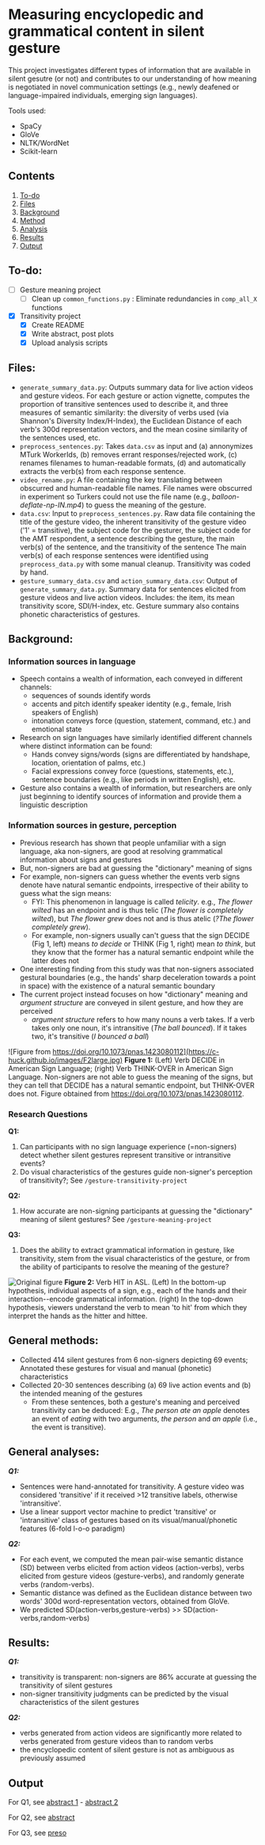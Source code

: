 # Measuring encyclopedic and grammatical content in silent gesture

This project investigates different types of information that are available in silent gesutre (or not) and contributes to our understanding of how meaning is negotiated in novel communication settings (e.g., newly deafened or language-impaired individuals, emerging sign languages).

Tools used:
- SpaCy
- GloVe
- NLTK/WordNet
- Scikit-learn

## Contents

1. [To-do](#to-do)
2. [Files](#files)
3. [Background](#background)
4. [Method](#general-methods)
5. [Analysis](#general-analyses)
6. [Results](#results)
7. [Output](#output)

## To-do:

- [ ] Gesture meaning project
  - [ ] Clean up `common_functions.py` : Eliminate redundancies in `comp_all_X` functions 
- [x] Transitivity project
  - [x] Create README
  - [x] Write abstract, post plots
  - [x] Upload analysis scripts

## Files:
 - `generate_summary_data.py`: Outputs summary data for live action videos and gesture videos.  For each gesture or action vignette, computes the proportion of transitive sentences used to describe it, and three measures of semantic similarity: the diversity of verbs used (via Shannon's Diversity Index/H-Index), the Euclidean Distance of each verb's 300d representation vectors, and the mean cosine similarity of the sentences used, etc. 
 - `preprocess_sentences.py`: Takes `data.csv` as input and (a) annonymizes MTurk WorkerIds, (b) removes errant responses/rejected work, (c) renames filenames to human-readable formats, (d) and automatically extracts the verb(s) from each response sentence.
 - `video_rename.py`: A file containing the key translating between obscurred and human-readable file names. File names were obscurred in experiment so Turkers could not use the file name (e.g., *balloon-deflate-np-IN.mp4*) to guess the meaning of the gesture.
 - `data.csv`: Input to `preprocess_sentences.py`. Raw data file containing the title of the gesture video, the inherent transitivity of the gesture video ('1' = transitive), the subject code for the gesturer, the subject code for the AMT respondent, a sentence describing the gesture, the main verb(s) of the sentence, and the transitivity of the sentence The main verb(s) of each response sentences were identified using `preprocess_data.py` with some manual cleanup. Transitivity was coded by hand. 
 - `gesture_summary_data.csv` and `action_summary_data.csv`: Output of `generate_summary_data.py`. Summary data for sentences elicited from gesture videos and live action videos. Includes: the item, its mean transitivity score, SDI/H-index, etc. Gesture summary also contains phonetic characteristics of gestures.

## Background:

### Information sources in language
- Speech contains a wealth of information, each conveyed in different channels: 
  - sequences of sounds identify words
  - accents and pitch identify speaker identity (e.g., female, Irish speakers of English)
  - intonation conveys force (question, statement, command, etc.) and emotional state
- Research on sign languages have similarly identified different channels where distinct information can be found:
  - Hands convey signs/words (signs are differentiated by handshape, location, orientation of palms, etc.)
  - Facial expressions convey force (questions, statements, etc.), sentence boundaries (e.g., like periods in written English), etc. 
- Gesture also contains a wealth of information, but researchers are only just beginning to identify sources of information and provide them a linguistic description

### Information sources in gesture, perception
- Previous research has shown that people unfamiliar with a sign language, aka non-signers, are good at resolving grammatical information about signs and gestures
- But, non-signers are bad at guessing the "dictionary" meaning of signs
- For example, non-signers can guess whether the events verb signs denote have natural semantic endpoints, irrespective of their ability to guess what the sign means:
   - FYI: This phenomenon in language is called *telicity*. e.g., *The flower wilted* has an endpoint and is thus telic (*The flower is completely wilted*), but *The flower grew* does not and is thus atelic (*?The flower completely grew*). 
  -  For example, non-signers usually can't guess that the sign DECIDE (Fig 1, left) means *to decide* or THINK (Fig 1, right) mean *to think*, but they know that the former has a natural semantic endpoint while the latter does not
- One interesting finding from this study was that non-signers associated gestural boundaries (e.g., the hands' sharp deceleration towards a point in space) with the existence of a natural semantic boundary  
- The current project instead focuses on how "dictionary" meaning and *argument structure* are conveyed in silent gesture, and how they are perceived 
  - *argument structure* refers to how many nouns a verb takes. If a verb takes only one noun, it's intransitive (*The ball bounced*). If it takes two, it's transitive (*I bounced a ball*) 

![Figure from https://doi.org/10.1073/pnas.1423080112](https://c-huck.github.io/images/F2large.jpg)
**Figure 1:** (Left) Verb DECIDE in American Sign Language; (right) Verb THINK-OVER in American Sign Language. Non-signers are not able to guess the meaning of the signs, but they can tell that DECIDE has a natural semantic endpoint, but THINK-OVER does not. Figure obtained from https://doi.org/10.1073/pnas.1423080112.

### Research Questions
**Q1:** 
1. Can participants with no sign language experience (=non-signers) detect whether silent gestures represent transitive or intransitive events? 
2. Do visual characteristics of the gestures guide non-signer's perception of transitivity?; See `/gesture-transitivity-project`

**Q2:** 
1. How accurate are non-signing participants at guessing the "dictionary" meaning of silent gestures? See `/gesture-meaning-project`

**Q3:**
1. Does the ability to extract grammatical information in gesture, like transitivity, stem from the visual characteristics of the gesture, or from the ability of participants to resolve the meaning of the gesture?

![Original figure](https://c-huck.github.io/images/top-down-bottom-up.png)
**Figure 2:** Verb HIT in ASL. (Left) In the bottom-up hypothesis, individual aspects of a sign, e.g., each of the hands and their interaction--encode grammatical information. (right) In the top-down hypothesis, viewers understand the verb to mean 'to hit' from which they interpret the hands as the hitter and hittee.

## General methods:
- Collected 414 silent gestures from 6 non-signers depicting 69 events; Annotated these gestures for visual and manual (phonetic) characteristics
- Collected 20-30 sentences describing (a) 69 live action events and (b) the intended meaning of the gestures
  - From these sentences, both a gesture's meaning and perceived transitivity can be deduced: E.g., *The person ate an apple* denotes an event of *eating* with two arguments, *the person* and *an apple* (i.e., the event is transitive).

## General analyses:
***Q1:***
-  Sentences were hand-annotated for transitivity. A gesture video was considered 'transitive' if it received >12 transitive labels, otherwise 'intransitive'. 
-  Use a linear support vector machine to predict 'transitive' or 'intransitive' class of gestures based on its visual/manual/phonetic features (6-fold l-o-o paradigm)

***Q2:***
-  For each event, we computed the mean pair-wise semantic distance (SD) between verbs elicited from action videos (action-verbs), verbs elicited from gesture videos (gesture-verbs), and randomly generate verbs (random-verbs). 
-  Semantic distance was defined as the Euclidean distance between two words' 300d word-representation vectors, obtained from GloVe.
-  We predicted SD(action-verbs,gesture-verbs) >> SD(action-verbs,random-verbs)
 
 ## Results:
***Q1:***
  - transitivity is transparent: non-signers are 86% accurate at guessing the transitivity of silent gestures
  - non-signer transitivity judgments can be predicted by the visual characteristics of the silent gestures

***Q2:*** 
- verbs generated from action videos are significantly more related to verbs generated from gesture videos than to random verbs
- the encyclopedic content of silent gesture is not as ambiguous as previously assumed

## Output
For Q1, see [abstract 1](https://c-huck.github.io/pdfs/CUNY2021.pdf) - [abstract 2](https://c-huck.github.io/pdfs/AMLaP_silent_gesture_transitivity.pdf)

For Q2, see [abstract](https://c-huck.github.io/pdfs/AMLaP_silent_gesture_meaning.pdf)

For Q3, see [preso](https://docs.google.com/presentation/d/1B2JSS3IqzsOQu7r-LTagZhYxQfeDtPOf6lldUaezCyA/edit?usp=sharing)
